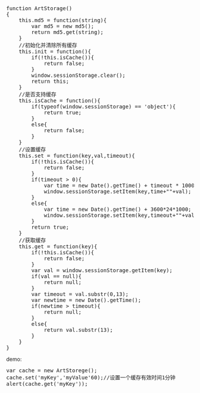 <pre>
function ArtStorage()
{
	this.md5 = function(string){
		var md5 = new md5();
		return md5.get(string);
	}
	//初始化并清除所有缓存
	this.init = function(){
		if(!this.isCache()){
			return false;
		}
		window.sessionStorage.clear();
		return this;
	}
	//是否支持缓存
	this.isCache = function(){
		if(typeof(window.sessionStorage) == 'object'){
			return true;
		}
		else{
			return false;
		}
	}
	//设置缓存
	this.set = function(key,val,timeout){
		if(!this.isCache()){
			return false;
		}
		if(timeout > 0){
			var time = new Date().getTime() + timeout * 1000;
			window.sessionStorage.setItem(key,time+""+val);
		}
		else{
			var time = new Date().getTime() + 3600*24*1000;
			window.sessionStorage.setItem(key,timeout+""+val);
		}
		return true;
	}
	//获取缓存
	this.get = function(key){
		if(!this.isCache()){
			return false;
		}
		var val = window.sessionStorage.getItem(key);
		if(val == null){
			return null;
		}
		var timeout = val.substr(0,13);
		var newtime = new Date().getTime();
		if(newtime > timeout){
			return null;
		}
		else{
			return val.substr(13);
		}
	}
}
</pre>
demo:
<pre>
var cache = new ArtStorege();
cache.set('myKey','myValue'60);//设置一个缓存有效时间1分钟
alert(cache.get('myKey'));
</pre>
